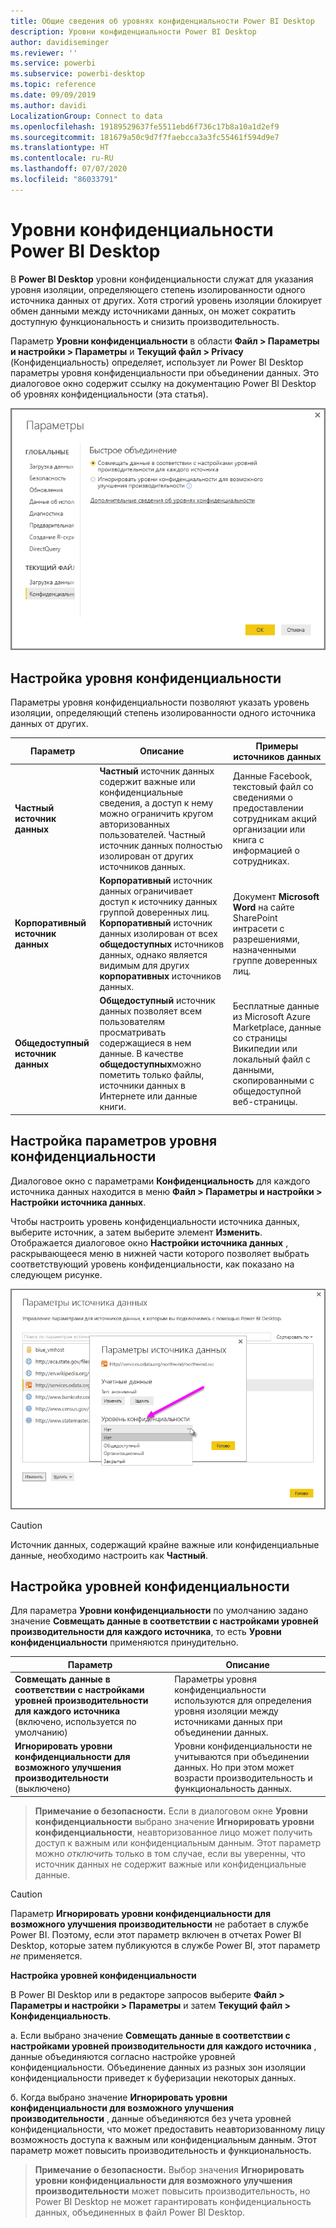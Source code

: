 ```yaml
---
title: Общие сведения об уровнях конфиденциальности Power BI Desktop
description: Уровни конфиденциальности Power BI Desktop
author: davidiseminger
ms.reviewer: ''
ms.service: powerbi
ms.subservice: powerbi-desktop
ms.topic: reference
ms.date: 09/09/2019
ms.author: davidi
LocalizationGroup: Connect to data
ms.openlocfilehash: 19189529637fe5511ebd6f736c17b8a10a1d2ef9
ms.sourcegitcommit: 181679a50c9d7f7faebcca3a3fc55461f594d9e7
ms.translationtype: HT
ms.contentlocale: ru-RU
ms.lasthandoff: 07/07/2020
ms.locfileid: "86033791"
---
```

# <a name="power-bi-desktop-privacy-levels"></a>Уровни конфиденциальности Power BI Desktop
В **Power BI Desktop** уровни конфиденциальности служат для указания уровня изоляции, определяющего степень изолированности одного источника данных от других. Хотя строгий уровень изоляции блокирует обмен данными между источниками данных, он может сократить доступную функциональность и снизить производительность.

Параметр **Уровни конфиденциальности** в области **Файл > Параметры и настройки > Параметры** и **Текущий файл > Privacy** (Конфиденциальность) определяет, использует ли Power BI Desktop параметры уровня конфиденциальности при объединении данных. Это диалоговое окно содержит ссылку на документацию Power BI Desktop об уровнях конфиденциальности (эта статья).

![Снимок экрана: диалоговое окно "Параметры"](media/desktop-privacy-levels/desktop_privacylevels1.png)

## <a name="configure-a-privacy-level"></a>Настройка уровня конфиденциальности
Параметры уровня конфиденциальности позволяют указать уровень изоляции, определяющий степень изолированности одного источника данных от других.

| Параметр | Описание | Примеры источников данных |
| --- | --- | --- |
| **Частный источник данных** |**Частный** источник данных содержит важные или конфиденциальные сведения, а доступ к нему можно ограничить кругом авторизованных пользователей. Частный источник данных полностью изолирован от других источников данных. |Данные Facebook, текстовый файл со сведениями о предоставлении сотрудникам акций организации или книга с информацией о сотрудниках. |
| **Корпоративный источник данных** |**Корпоративный** источник данных ограничивает доступ к источнику данных группой доверенных лиц. **Корпоративный** источник данных изолирован от всех **общедоступных** источников данных, однако является видимым для других **корпоративных** источников данных. |Документ **Microsoft Word** на сайте SharePoint интрасети с разрешениями, назначенными группе доверенных лиц. |
| **Общедоступный источник данных** |**Общедоступный** источник данных позволяет всем пользователям просматривать содержащиеся в нем данные. В качестве **общедоступных**можно пометить только файлы, источники данных в Интернете или данные книги. |Бесплатные данные из Microsoft Azure Marketplace, данные со страницы Википедии или локальный файл с данными, скопированными с общедоступной веб-страницы. |

## <a name="configure-privacy-level-settings"></a>Настройка параметров уровня конфиденциальности
Диалоговое окно с параметрами **Конфиденциальность** для каждого источника данных находится в меню **Файл > Параметры и настройки > Настройки источника данных**.

Чтобы настроить уровень конфиденциальности источника данных, выберите источник, а затем выберите элемент **Изменить**. Отображается диалоговое окно **Настройки источника данных** , раскрывающееся меню в нижней части которого позволяет выбрать соответствующий уровень конфиденциальности, как показано на следующем рисунке.

![Снимок экрана: диалоговое окно "Параметры источника данных"](media/desktop-privacy-levels/desktop_privacylevels2.png)

> [!CAUTION]
> Источник данных, содержащий крайне важные или конфиденциальные данные, необходимо настроить как **Частный**.
> 

## <a name="configure-privacy-levels"></a>Настройка уровней конфиденциальности
Для параметра **Уровни конфиденциальности** по умолчанию задано значение **Совмещать данные в соответствии с настройками уровней производительности для каждого источника**, то есть **Уровни конфиденциальности** применяются принудительно.

| Параметр | Описание |
| --- | --- |
| **Совмещать данные в соответствии с настройками уровней производительности для каждого источника** (включено, используется по умолчанию) |Параметры уровня конфиденциальности используются для определения уровня изоляции между источниками данных при объединении данных. |
| **Игнорировать уровни конфиденциальности для возможного улучшения производительности** (выключено) |Уровни конфиденциальности не учитываются при объединении данных. Но при этом может возрасти производительность и функциональность данных. |

> **Примечание о безопасности.** Если в диалоговом окне **Уровни конфиденциальности** выбрано значение **Игнорировать уровни конфиденциальности**, неавторизованное лицо может получить доступ к важным или конфиденциальным данным. Этот параметр можно *отключить* только в том случае, если вы уверенны, что источник данных не содержит важные или конфиденциальные данные.
> 
> 

> [!CAUTION]
> Параметр **Игнорировать уровни конфиденциальности для возможного улучшения производительности** не работает в службе Power BI. Поэтому, если этот параметр включен в отчетах Power BI Desktop, которые затем публикуются в службе Power BI, этот параметр *не* применяется.
> 

**Настройка уровней конфиденциальности**

В Power BI Desktop или в редакторе запросов выберите **Файл > Параметры и настройки > Параметры** и затем **Текущий файл > Конфиденциальность**.

а. Если выбрано значение **Совмещать данные в соответствии с настройками уровней производительности для каждого источника** , данные объединяются согласно настройке уровней конфиденциальности. Объединение данных из разных зон изоляции конфиденциальности приведет к буферизации некоторых данных.

б. Когда выбрано значение **Игнорировать уровни конфиденциальности для возможного улучшения производительности** , данные объединяются без учета уровней конфиденциальности, что может предоставить неавторизованному лицу возможность доступа к важным или конфиденциальным данным. Этот параметр может повысить производительность и функциональность.

> **Примечание о безопасности.** Выбор значения **Игнорировать уровни конфиденциальности для возможного улучшения производительности** может повысить производительность, но Power BI Desktop не может гарантировать конфиденциальность данных, объединенных в файл Power BI Desktop.
> 
> 

